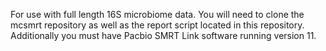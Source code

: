 For use with full length 16S microbiome data. You will need to clone the mcsmrt repository as well as the report script located in this repository. Additionally you must have Pacbio SMRT Link software running version 11.
